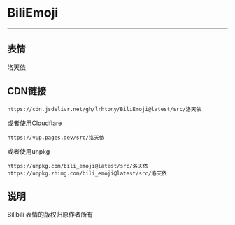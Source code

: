 # BiliEmoji
---
## 表情
洛天依
## CDN链接
```
https://cdn.jsdelivr.net/gh/lrhtony/BiliEmoji@latest/src/洛天依
```
或者使用Cloudflare
```
https://vup.pages.dev/src/洛天依
```
或者使用unpkg
```
https://unpkg.com/bili_emoji@latest/src/洛天依
https://unpkg.zhimg.com/bili_emoji@latest/src/洛天依
```
## 说明
Bilibili 表情的版权归原作者所有
